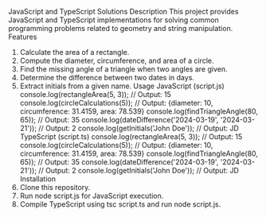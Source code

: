 JavaScript and TypeScript Solutions
Description
This project provides JavaScript and TypeScript implementations for solving common programming problems related to geometry and string manipulation.
Features
1.	Calculate the area of a rectangle.
2.	Compute the diameter, circumference, and area of a circle.
3.	Find the missing angle of a triangle when two angles are given.
4.	Determine the difference between two dates in days.
5.	Extract initials from a given name.
Usage
JavaScript (script.js)
console.log(rectangleArea(5, 3)); // Output: 15
console.log(circleCalculations(5)); // Output: {diameter: 10, circumference: 31.4159, area: 78.539}
console.log(findTriangleAngle(80, 65)); // Output: 35
console.log(dateDifference('2024-03-19', '2024-03-21')); // Output: 2
console.log(getInitials('John Doe')); // Output: JD
TypeScript (script.ts)
console.log(rectangleArea(5, 3)); // Output: 15
console.log(circleCalculations(5)); // Output: {diameter: 10, circumference: 31.4159, area: 78.539}
console.log(findTriangleAngle(80, 65)); // Output: 35
console.log(dateDifference('2024-03-19', '2024-03-21')); // Output: 2
console.log(getInitials('John Doe')); // Output: JD
Installation
1.	Clone this repository.
2.	Run node script.js for JavaScript execution.
3.	Compile TypeScript using tsc script.ts and run node script.js.